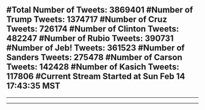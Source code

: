 #Total Number of Tweets: 3869401 
#Number of Trump Tweets: 1374717
#Number of Cruz Tweets: 726174
#Number of Clinton Tweets: 482247
#Number of Rubio Tweets: 390731
#Number of Jeb! Tweets: 361523
#Number of Sanders Tweets: 275478
#Number of Carson Tweets: 142428
#Number of Kasich Tweets: 117806
#Current Stream Started at Sun Feb 14 17:43:35 MST
---
---
---

